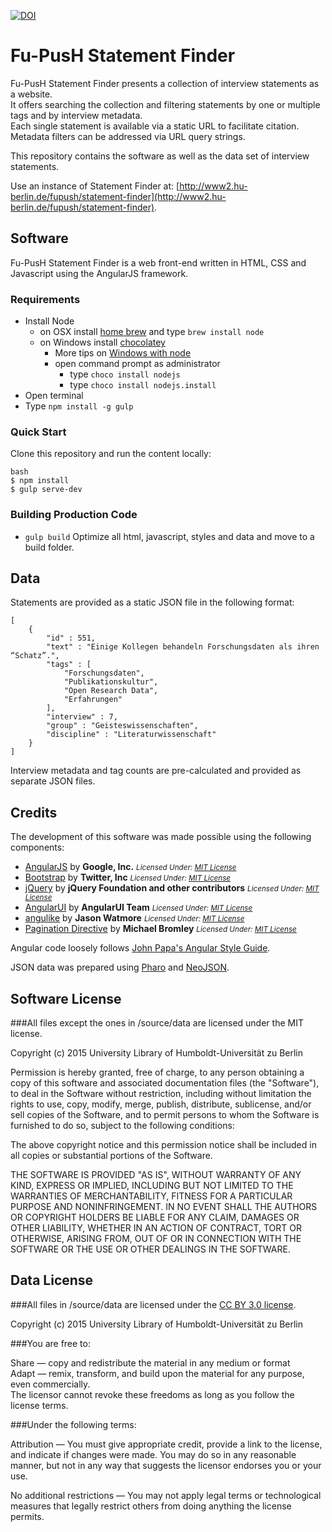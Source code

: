 [![DOI](https://zenodo.org/badge/doi/10.5281/zenodo.35118.svg)](http://dx.doi.org/10.5281/zenodo.35118)

# Fu-PusH Statement Finder

Fu-PusH Statement Finder presents a collection of interview statements as a website.  
It offers searching the collection and filtering statements by one or multiple tags and by interview metadata.  
Each single statement is available via a static URL to facilitate citation.  
Metadata filters can be addressed via URL query strings.

This repository contains the software as well as the data set of interview statements.

Use an instance of Statement Finder at: [http://www2.hu-berlin.de/fupush/statement-finder](http://www2.hu-berlin.de/fupush/statement-finder).

## Software

Fu-PusH Statement Finder is a web front-end written in HTML, CSS and Javascript using the AngularJS framework.

### Requirements

- Install Node
	- on OSX install [home brew](http://brew.sh/) and type `brew install node`
	- on Windows install [chocolatey](https://chocolatey.org/)
		- More tips on [Windows with node](http://jpapa.me/winnode)
		- open command prompt as administrator
			- type `choco install nodejs`
			- type `choco install nodejs.install`
- Open terminal
- Type `npm install -g gulp`

### Quick Start

Clone this repository and run the content locally:

	bash
	$ npm install
	$ gulp serve-dev

### Building Production Code

- `gulp build`
	Optimize all html, javascript, styles and data and move to a build folder.

## Data

Statements are provided as a static JSON file in the following format:

	[
		{
			"id" : 551,
			"text" : "Einige Kollegen behandeln Forschungsdaten als ihren “Schatz”.",
			"tags" : [
				"Forschungsdaten",
				"Publikationskultur",
				"Open Research Data",
				"Erfahrungen"
			],
			"interview" : 7,
			"group" : "Geisteswissenschaften",
			"discipline" : "Literaturwissenschaft"
		}
	]

Interview metadata and tag counts are pre-calculated and provided as separate JSON files.


## Credits

The development of this software was made possible using the following components: 
 
* [AngularJS](http://angularjs.org) by **Google, Inc.** <small>_Licensed Under: [MIT License](http://www.tldrlegal.com/license/mit-license)_</small>
* [Bootstrap](http://getbootstrap.com) by **Twitter, Inc** <small>_Licensed Under: [MIT License](http://www.tldrlegal.com/license/mit-license)_</small>
* [jQuery](https://jquery.org/) by **jQuery Foundation and other contributors** <small>_Licensed Under: [MIT License](http://www.tldrlegal.com/license/mit-license)_</small>
* [AngularUI](https://angular-ui.github.io) by **AngularUI Team** <small>_Licensed Under: [MIT License](http://www.tldrlegal.com/license/mit-license)_</small>
* [angulike](https://github.com/cornflourblue/angulike) by **Jason Watmore** <small>_Licensed Under: [MIT License](http://www.tldrlegal.com/license/mit-license)_</small>
* [Pagination Directive](https://github.com/michaelbromley/angularUtils/tree/master/src/directives/pagination) by **Michael Bromley** <small>_Licensed Under: [MIT License](http://www.tldrlegal.com/license/mit-license)_</small>

Angular code loosely follows [John Papa's Angular Style Guide](https://github.com/johnpapa/angular-styleguide).

JSON data was prepared using [Pharo](http://pharo.org) and [NeoJSON](https://github.com/svenvc/NeoJSON).

## Software License

###All files except the ones in /source/data are licensed under the MIT license.

Copyright (c) 2015 University Library of Humboldt-Universität zu Berlin


Permission is hereby granted, free of charge, to any person obtaining a copy
of this software and associated documentation files (the "Software"), to deal
in the Software without restriction, including without limitation the rights
to use, copy, modify, merge, publish, distribute, sublicense, and/or sell
copies of the Software, and to permit persons to whom the Software is
furnished to do so, subject to the following conditions:

The above copyright notice and this permission notice shall be included in
all copies or substantial portions of the Software.

THE SOFTWARE IS PROVIDED "AS IS", WITHOUT WARRANTY OF ANY KIND, EXPRESS OR
IMPLIED, INCLUDING BUT NOT LIMITED TO THE WARRANTIES OF MERCHANTABILITY,
FITNESS FOR A PARTICULAR PURPOSE AND NONINFRINGEMENT.	IN NO EVENT SHALL THE
AUTHORS OR COPYRIGHT HOLDERS BE LIABLE FOR ANY CLAIM, DAMAGES OR OTHER
LIABILITY, WHETHER IN AN ACTION OF CONTRACT, TORT OR OTHERWISE, ARISING FROM,
OUT OF OR IN CONNECTION WITH THE SOFTWARE OR THE USE OR OTHER DEALINGS IN
THE SOFTWARE.

## Data License

###All files in /source/data are licensed under the [CC BY 3.0 license](https://creativecommons.org/licenses/by/3.0/).

Copyright (c) 2015 University Library of Humboldt-Universität zu Berlin


###You are free to:

Share — copy and redistribute the material in any medium or format  
Adapt — remix, transform, and build upon the material for any purpose, even commercially.  
The licensor cannot revoke these freedoms as long as you follow the license terms.  

###Under the following terms:

Attribution — You must give appropriate credit, provide a link to the license, and indicate if changes were made. You may do so in any reasonable manner, but not in any way that suggests the licensor endorses you or your use.

No additional restrictions — You may not apply legal terms or technological measures that legally restrict others from doing anything the license permits.